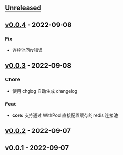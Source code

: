 <a name="unreleased"></a>
## [Unreleased]


<a name="v0.0.4"></a>
## [v0.0.4] - 2022-09-08
### Fix
- 连接池回收错误


<a name="v0.0.3"></a>
## [v0.0.3] - 2022-09-08
### Chore
- 使用 chglog 自动生成 changelog

### Feat
- **core:** 支持通过 WithPool 直接配置缓存的 redis 连接池


<a name="v0.0.2"></a>
## [v0.0.2] - 2022-09-07

<a name="v0.0.1"></a>
## v0.0.1 - 2022-09-07

[Unreleased]: https://github.com/duolacloud/crud-cache-redis/compare/v0.0.4...HEAD
[v0.0.4]: https://github.com/duolacloud/crud-cache-redis/compare/v0.0.3...v0.0.4
[v0.0.3]: https://github.com/duolacloud/crud-cache-redis/compare/v0.0.2...v0.0.3
[v0.0.2]: https://github.com/duolacloud/crud-cache-redis/compare/v0.0.1...v0.0.2
